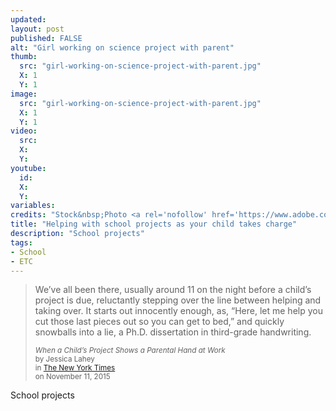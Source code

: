 ```yaml
---
updated:
layout: post
published: FALSE
alt: "Girl working on science project with parent"
thumb:
  src: "girl-working-on-science-project-with-parent.jpg"
  X: 1
  Y: 1
image:
  src: "girl-working-on-science-project-with-parent.jpg"
  X: 1
  Y: 1
video:
  src: 
  X: 
  Y: 
youtube:
  id: 
  X: 
  Y: 
variables: 
credits: "Stock&nbsp;Photo <a rel='nofollow' href='https://www.adobe.com/legal/terms.html'>&copy;</a>&nbsp;<a rel='nofollow' href='https://stock.adobe.com/stock-photo/teacher-overseeing-chemical-experiment-in-science-class/94589182'>Ilike</a>"
title: "Helping with school projects as your child takes charge"
description: "School projects"
tags:
- School
- ETC
---
```

<blockquote cite="http://parenting.blogs.nytimes.com/2015/11/11/when-a-childs-project-shows-a-parental-hand-at-work/"><div>
	<p>We’ve all been there, usually around 11 on the night before a child’s project is due, reluctantly stepping over the line between helping and taking over. It starts out innocently enough, as, “Here, let me help you cut those last pieces out so you can get to bed,” and quickly snowballs into a lie, a Ph.D. dissertation in third-grade handwriting.</p>
	<div class="citation"><small><cite>When a Child’s Project Shows a Parental Hand at Work</cite><br>by Jessica Lahey<br>in <a rel="nofollow" href="http://parenting.blogs.nytimes.com/2015/11/11/when-a-childs-project-shows-a-parental-hand-at-work/" title="When a Child’s Project Shows a Parental Hand at Work">The New York Times</a><br>on November 11, 2015</small></div>
</div></blockquote>

School projects